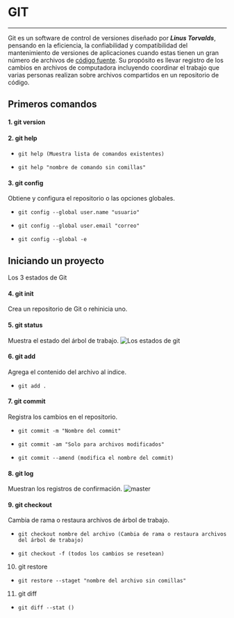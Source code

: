 # GIT
- - -
Git es un software de control de versiones diseñado por ___Linus Torvalds___, pensando en la eficiencia, la confiabilidad y compatibilidad del mantenimiento de versiones de aplicaciones cuando estas tienen un gran número de archivos de [código fuente](https://es.wikipedia.org/wiki/C%C3%B3digo_fuente). Su propósito es llevar registro de los cambios en archivos de computadora incluyendo coordinar el trabajo que varias personas realizan sobre archivos compartidos en un repositorio de código.
## Primeros comandos
#### 1. git version

#### 2. git help 
-     git help (Muestra lista de comandos existentes)
-     git help "nombre de comando sin comillas"
#### 3. git config 
Obtiene y configura el repositorio o las opciones globales.
-     git config --global user.name "usuario"
-     git config --global user.email "correo"
-     git config --global -e

## Iniciando un proyecto
Los 3 estados de Git
#### 4. git init
Crea un repositorio de Git o rehinicia uno.
#### 5. git status
Muestra el estado del árbol de trabajo.
![Los estados de git](https://i.ibb.co/HhBsyqf/los-estados-de-git.png)
#### 6. git add 
Agrega el contenido del archivo al indice.
-     git add .
#### 7. git commit
Registra los cambios en el repositorio. 
-     git commit -m "Nombre del commit"
-     git commit -am "Solo para archivos modificados"
-     git commit --amend (modifica el nombre del commit)
#### 8. git log
Muestran los registros de confirmación. 
![master](https://i.ibb.co/q1GBvC8/log-de-commit.png)
#### 9. git checkout 
Cambia de rama o restaura archivos de árbol de trabajo.
-     git checkout nombre del archivo (Cambia de rama o restaura archivos del árbol de trabajo)
-     git checkout -f (todos los cambios se resetean)
10. git restore
-     git restore --staget "nombre del archivo sin comillas"
11. git diff
-     git diff --stat ()
